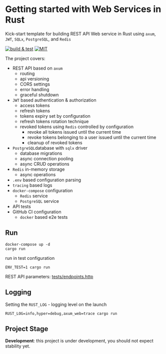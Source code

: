# Getting started with Web Services in Rust

Kick-start template for building REST API Web service in Rust using `axum`, `JWT`, `SQLx`, `PostgreSQL`, and `Redis`

[![build & test](https://github.com/sheroz/axum-web/actions/workflows/ci.yml/badge.svg)](https://github.com/sheroz/axum-web/actions/workflows/ci.yml)
[![MIT](https://img.shields.io/github/license/sheroz/axum-web)](https://github.com/sheroz/axum-web/tree/main/LICENSE)

The project covers:

- REST API based on `axum`
  - routing
  - api versioning
  - CORS settings
  - error handling
  - graceful shutdown
- `JWT` based authentication & authorization
  - access tokens
  - refresh tokens
  - tokens expiry set by configuration
  - refresh tokens rotation technique
  - revoked tokens using `Redis` controlled by configuration
    - revoke all tokens issued until the current time
    - revoke tokens belonging to a user issued until the current time
    - cleanup of revoked tokens
- `PostgreSQL`database with `sqlx` driver
  - database migrations
  - async connection pooling
  - async CRUD operations
- `Redis` in-memory storage
  - async operations
- `.env` based configuration parsing
- `tracing` based logs
- `docker-compose` configuration
  - `Redis` service
  - `PostgreSQL` service
- API tests
- GitHub CI configuration
  - `docker` based e2e tests

## Run

```text
docker-compose up -d
cargo run
```

run in test configuration

```text
ENV_TEST=1 cargo run
```

REST API parameters: [tests/endpoints.http](/tests/endpoints.http)

## Logging

Setting the `RUST_LOG` - logging level on the launch

```text
RUST_LOG=info,hyper=debug,axum_web=trace cargo run
```

## Project Stage

**Development**: this project is under development, you should not expect stability yet.
